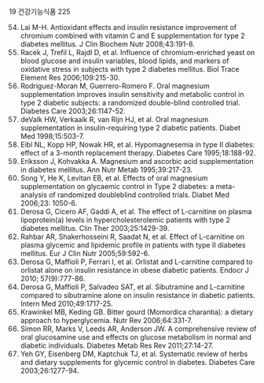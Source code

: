 19 건강기능식품
225

54. Lai M-H. Antioxidant effects and insulin resistance improvement of chromium combined with vitamin C and E supplementation for type 2 diabetes mellitus. J Clin Biochem Nutr 2008;43:191-8.
55. Racek J, Trefil L, Rajdl D, et al. Influence of chromium-enriched yeast on blood glucose and insulin variables, blood lipids, and markers of oxidative stress in subjects with type 2 diabetes mellitus. Biol Trace Element Res 2006;109:215-30.
56. Rodriguez-Moran M, Guerrero-Romero F. Oral magnesium supplementation improves insulin sensitivity and metabolic control in type 2 diabetic subjects: a randomized double-blind controlled trial. Diabetes Care 2003;26:1147-52.
57. deValk HW, Verkaaik R, van Rijn HJ, et al. Oral magnesium supplementation in insulin-requiring type 2 diabetic patients. Diabet Med 1998;15:503-7.
58. Eibl NL, Kopp HP, Nowak HR, et al. Hypomagnesemia in type II diabetes: effect of a 3-month replacement therapy. Diabetes Care 1995;18:188-92.
59. Eriksson J, Kohvakka A. Magnesium and ascorbic acid supplementation in diabetes mellitus. Ann Nutr Metab 1995;39:217-23.
60. Song Y, He K, Levitan EB, et al. Effects of oral magnesium supplementation on glycaemic control in Type 2 diabetes: a meta-analysis of randomized doubleblind controlled trials. Diabet Med 2006;23: 1050-6.
61. Derosa G, Cicero AF, Gaddi A, et al. The effect of L-carnitine on plasma lipoprotein(a) levels in hypercholesterolemic patients with type 2 diabetes mellitus. Clin Ther 2003;25:1429-39.
62. Rahbar AR, Shakerhosseini R, Saadat N, et al. Effect of L-carnitine on plasma glycemic and lipidemic profile in patients with type II diabetes mellitus. Eur J Clin Nutr 2005;59:592-6.
63. Derosa G, Maffioli P, Ferrari I, et al. Orlistat and L-carnitine compared to orlistat alone on insulin resistance in obese diabetic patients. Endocr J 2010; 57(9):777-86.
64. Derosa G, Maffioli P, Salvadeo SAT, et al. Sibutramine and L-carnitine compared to sibutramine alone on insulin resistance in diabetic patients. Intern Med 2010;49:1717-25.
65. Krawinkel MB, Keding GB. Bitter gourd (Momordica charantia): a dietary approach to hyperglycemia. Nutr Rev 2006;64:331-7.
66. Simon RR, Marks V, Leeds AR, Anderson JW. A comprehensive review of oral glucosamine use and effects on glucose metabolism in normal and diabetic individuals. Diabetes Metab Res Rev 2011;27:14-27.
67. Yeh GY, Eisenberg DM, Kaptchuk TJ, et al. Systematic review of herbs and dietary supplements for glycemic control in diabetes. Diabetes Care 2003;26:1277-94.